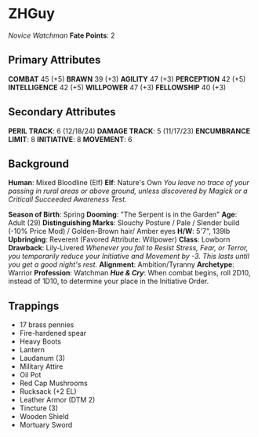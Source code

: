 # ZHGuy
*Novice Watchman*
**Fate Points**: 2
## Primary Attributes
**COMBAT** 45 (+5)
**BRAWN** 39 (+3)
**AGILITY** 47 (+3)
**PERCEPTION** 42 (+5)
**INTELLIGENCE** 42 (+5)
**WILLPOWER** 47 (+3)
**FELLOWSHIP** 40 (+3)

## Secondary Attributes
**PERIL TRACK**: 6 (12/18/24)
**DAMAGE TRACK**: 5 (11/17/23)
**ENCUMBRANCE LIMIT**: 8
**INITIATIVE**: 8
**MOVEMENT**: 6

## Background
**Human**: Mixed Bloodline (Elf)
**Elf**: Nature's Own
*You leave no trace of your passing in rural areas or above ground, unless discovered by Magick or a Criticall Succeeded Awareness Test.*

**Season of Birth**: Spring
**Dooming**: "The Serpent is in the Garden"
**Age**: Adult (29)
**Distinguishing Marks**: Slouchy Posture / Pale / Slender build (-10% Price Mod) / Golden-Brown hair/ Amber eyes
**H/W**: 5'7", 139lb
**Upbringing**: Reverent (Favored Attribute: Willpower)
**Class**: Lowborn
**Drawback**: Lily-Livered
*Whenever you fail to Resist Stress, Fear, or Terror, you temporarily reduce your Initiative and Movement by -3.  This lasts until you get a good night's rest.*
**Alignment**: Ambition/Tyranny
**Archetype**: Warrior
**Profession**: Watchman
***Hue & Cry***:  When combat begins, roll 2D10, instead of 1D10, to determine your place in the Initiative Order.

## Trappings
- 17 brass pennies
- Fire-hardened spear
- Heavy Boots
- Lantern
- Laudanum (3)
- Military Attire
- Oil Pot
- Red Cap Mushrooms
- Rucksack (+2 EL)
- Leather Armor (DTM 2)
- Tincture (3)
- Wooden Shield
- Mortuary Sword